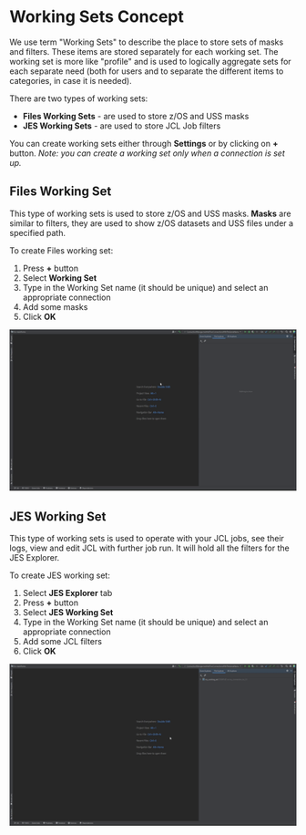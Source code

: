 # Working Sets Concept

We use term "Working Sets" to describe the place to store sets of masks and filters. These items are stored separately for each working set. The working set is more like "profile" and is used to logically aggregate sets for each separate need (both for users and to separate the different items to categories, in case it is needed).

There are two types of working sets:
- **Files Working Sets** - are used to store z/OS and USS masks
- **JES Working Sets** - are used to store JCL Job filters

You can create working sets either through **Settings** or by clicking on **+** button.
*Note: you can create a working set only when a connection is set up.*

## Files Working Set

This type of working sets is used to store z/OS and USS masks. **Masks** are similar to filters, they are used to show z/OS datasets and USS files under a specified path.

To create Files working set:

1. Press **+** button
2. Select **Working Set**
3. Type in the Working Set name (it should be unique) and select an appropriate connection
4. Add some masks
5. Click **OK**

![Configure IntelliJ files working set](../images/intellij/create_files_working_set.gif)

## JES Working Set

This type of working sets is used to operate with your JCL jobs, see their logs, view and edit JCL with further job run. It will hold all the filters for the JES Explorer.

To create JES working set:

1. Select **JES Explorer** tab
2. Press **+** button
3. Select **JES Working Set**
4. Type in the Working Set name (it should be unique) and select an appropriate connection
5. Add some JCL filters
6. Click **OK**

![Configure IntelliJ JES working set](../images/intellij/create_jes_working_set.gif)
